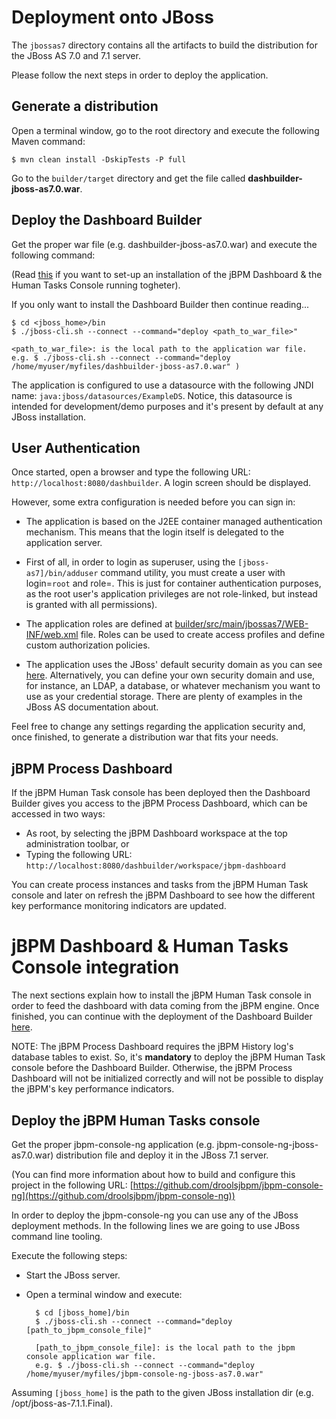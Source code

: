 Deployment onto JBoss
==========================

The <code>jbossas7</code> directory contains all the artifacts to build the distribution for the JBoss AS 7.0 and 7.1 server.

Please follow the next steps in order to deploy the application.

Generate a distribution
---------------------------

Open a terminal window, go to the root directory and execute the following Maven command:

    $ mvn clean install -DskipTests -P full

Go to the <code>builder/target</code> directory and get the file called **dashbuilder-jboss-as7.0.war**.

Deploy the Dashboard Builder
----------------------------

Get the proper war file (e.g. dashbuilder-jboss-as7.0.war) and execute the following command:

(Read [this](#deploy-the-jbpm-human-tasks-console) if you want to set-up an installation of the jBPM Dashboard & the Human Tasks Console running togheter).

If you only want to install the Dashboard Builder then continue reading...

    $ cd <jboss_home>/bin
    $ ./jboss-cli.sh --connect --command="deploy <path_to_war_file>"

    <path_to_war_file>: is the local path to the application war file.
    e.g. $ ./jboss-cli.sh --connect --command="deploy /home/myuser/myfiles/dashbuilder-jboss-as7.0.war" )


The application is configured to use a datasource with the following JNDI name: <code>java:jboss/datasources/ExampleDS</code>.
Notice, this datasource is intended for development/demo purposes and it's present by default at any JBoss installation.

User Authentication
--------------------------

Once started, open a browser and type the following URL:
<code>http://localhost:8080/dashbuilder</code>. A login screen should be displayed.

However, some extra configuration is needed before you can sign in:

* The application is based on the J2EE container managed authentication  mechanism.
This means that the login itself is delegated to the application server.

* First of all, in order to login as superuser, using the <code>[jboss-as7]/bin/adduser</code> command utility,
you must create a user with login=<code>root</code> and role=<whatever role has been defined in the web.xml file>.
This is just for container authentication purposes, as the root user's application privileges are not role-linked,
but instead is granted with all permissions).

* The application roles are defined at [builder/src/main/jbossas7/WEB-INF/web.xml](https://github.com/droolsjbpm/dashboard-builder/blob/master/builder/src/main/jbossas7/WEB-INF/web.xml) file.
Roles can be used to create access profiles and define custom authorization policies.

* The application uses the JBoss' default security domain as you can see [here](https://github.com/droolsjbpm/dashboard-builder/blob/master/builder/src/main/jbossas7/WEB-INF/jboss-web.xml).
Alternatively, you can define your own security domain and use, for instance, an LDAP, a database, or whatever mechanism you want to use as your credential storage.
There are plenty of examples in the JBoss AS documentation about.

Feel free to change any settings regarding the application security and, once finished, to generate a distribution war that fits your needs.

jBPM Process Dashboard
-----------------------------

If the jBPM Human Task console has been deployed then the Dashboard Builder gives you access to the jBPM Process Dashboard,
which can be accessed in two ways:

* As root, by selecting the jBPM Dashboard workspace at the top administration toolbar, or
* Typing the following URL: <code>http://localhost:8080/dashbuilder/workspace/jbpm-dashboard</code>

You can create process instances and tasks from the jBPM Human Task console and later on refresh the jBPM Dashboard to
see how the different key performance monitoring indicators are updated.


jBPM Dashboard & Human Tasks Console integration
=================================================

The next sections explain how to install the jBPM Human Task console in order to feed the dashboard with data coming
from the jBPM engine. Once finished, you can continue with the deployment of the Dashboard Builder [here](#dashbuilder-deployment).

NOTE: The jBPM Process Dashboard requires the jBPM History log's database tables to exist.
So, it's **mandatory** to deploy the jBPM Human Task console before the Dashboard Builder. Otherwise, the jBPM Process
Dashboard will not be initialized correctly and will not be possible to display the jBPM's key performance indicators.


Deploy the jBPM Human Tasks console
-----------------------------------

Get the proper jbpm-console-ng application (e.g. jbpm-console-ng-jboss-as7.0.war) distribution file and deploy it in
the JBoss 7.1 server.

(You can find more information about how to build and configure this project in the following URL: [https://github.com/droolsjbpm/jbpm-console-ng](https://github.com/droolsjbpm/jbpm-console-ng))

In order to deploy the jbpm-console-ng you can use any of the JBoss deployment methods.
In the following lines we are going to use JBoss command line tooling.

Execute the following steps:

* Start the JBoss server.
* Open a terminal window and execute:

        $ cd [jboss_home]/bin
        $ ./jboss-cli.sh --connect --command="deploy [path_to_jbpm_console_file]"

        [path_to_jbpm_console_file]: is the local path to the jbpm console application war file.
        e.g. $ ./jboss-cli.sh --connect --command="deploy /home/myuser/myfiles/jbpm-console-ng-jboss-as7.0.war"

Assuming <code>[jboss_home]</code> is the path to the given JBoss installation dir (e.g. /opt/jboss-as-7.1.1.Final).


